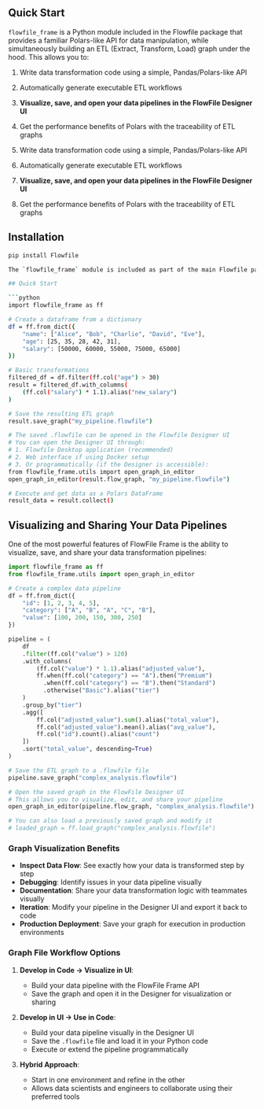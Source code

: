 ## Quick Start

`flowfile_frame` is a Python module included in the Flowfile package that provides a familiar Polars-like API for data manipulation, while simultaneously building an ETL (Extract, Transform, Load) graph under the hood. This allows you to:

1. Write data transformation code using a simple, Pandas/Polars-like API
2. Automatically generate executable ETL workflows
3. **Visualize, save, and open your data pipelines in the FlowFile Designer UI**
4. Get the performance benefits of Polars with the traceability of ETL graphs

1. Write data transformation code using a simple, Pandas/Polars-like API
2. Automatically generate executable ETL workflows
3. **Visualize, save, and open your data pipelines in the FlowFile Designer UI**
4. Get the performance benefits of Polars with the traceability of ETL graphs

## Installation

```bash
pip install Flowfile

The `flowfile_frame` module is included as part of the main Flowfile package. The installation provides the complete Flowfile toolkit, including the FlowFile Frame API, Core (`flowfile_core`), and Worker (`flowfile_worker`) components.

## Quick Start

```python
import flowfile_frame as ff

# Create a dataframe from a dictionary
df = ff.from_dict({
    "name": ["Alice", "Bob", "Charlie", "David", "Eve"],
    "age": [25, 35, 28, 42, 31],
    "salary": [50000, 60000, 55000, 75000, 65000]
})

# Basic transformations
filtered_df = df.filter(ff.col("age") > 30)
result = filtered_df.with_columns(
    (ff.col("salary") * 1.1).alias("new_salary")
)

# Save the resulting ETL graph
result.save_graph("my_pipeline.flowfile")

# The saved .flowfile can be opened in the Flowfile Designer UI
# You can open the Designer UI through:
# 1. Flowfile Desktop application (recommended)
# 2. Web interface if using Docker setup
# 3. Or programmatically (if the Designer is accessible):
from flowfile_frame.utils import open_graph_in_editor
open_graph_in_editor(result.flow_graph, "my_pipeline.flowfile")

# Execute and get data as a Polars DataFrame
result_data = result.collect()
```

## Visualizing and Sharing Your Data Pipelines

One of the most powerful features of FlowFile Frame is the ability to visualize, save, and share your data transformation pipelines:

```python
import flowfile_frame as ff
from flowfile_frame.utils import open_graph_in_editor

# Create a complex data pipeline
df = ff.from_dict({
    "id": [1, 2, 3, 4, 5],
    "category": ["A", "B", "A", "C", "B"],
    "value": [100, 200, 150, 300, 250]
})

pipeline = (
    df
    .filter(ff.col("value") > 120)
    .with_columns(
        (ff.col("value") * 1.1).alias("adjusted_value"),
        ff.when(ff.col("category") == "A").then("Premium")
          .when(ff.col("category") == "B").then("Standard")
          .otherwise("Basic").alias("tier")
    )
    .group_by("tier")
    .agg([
        ff.col("adjusted_value").sum().alias("total_value"),
        ff.col("adjusted_value").mean().alias("avg_value"),
        ff.col("id").count().alias("count")
    ])
    .sort("total_value", descending=True)
)

# Save the ETL graph to a .flowfile file
pipeline.save_graph("complex_analysis.flowfile")

# Open the saved graph in the FlowFile Designer UI
# This allows you to visualize, edit, and share your pipeline
open_graph_in_editor(pipeline.flow_graph, "complex_analysis.flowfile")

# You can also load a previously saved graph and modify it
# loaded_graph = ff.load_graph("complex_analysis.flowfile")
```

### Graph Visualization Benefits

- **Inspect Data Flow**: See exactly how your data is transformed step by step
- **Debugging**: Identify issues in your data pipeline visually
- **Documentation**: Share your data transformation logic with teammates visually
- **Iteration**: Modify your pipeline in the Designer UI and export it back to code
- **Production Deployment**: Save your graph for execution in production environments

### Graph File Workflow Options

1. **Develop in Code → Visualize in UI**:
   - Build your data pipeline with the FlowFile Frame API
   - Save the graph and open it in the Designer for visualization or sharing

2. **Develop in UI → Use in Code**:
   - Build your data pipeline visually in the Designer UI
   - Save the `.flowfile` file and load it in your Python code
   - Execute or extend the pipeline programmatically

3. **Hybrid Approach**:
   - Start in one environment and refine in the other
   - Allows data scientists and engineers to collaborate using their preferred tools